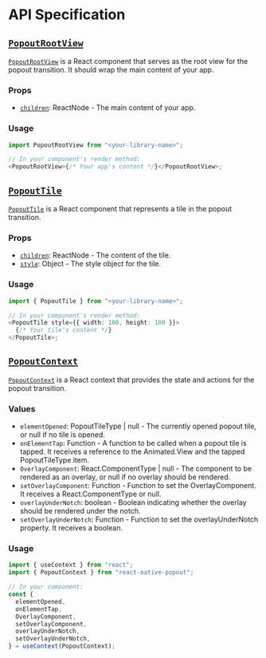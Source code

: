 # API Specification

## [`PopoutRootView`](command:_github.copilot.openSymbolInFile?%5B%22package%2Fsrc%2Fcomponents%2FPopoutRootView.tsx%22%2C%22PopoutRootView%22%5D "package/src/components/PopoutRootView.tsx")

[`PopoutRootView`](command:_github.copilot.openSymbolInFile?%5B%22package%2Fsrc%2Fcomponents%2FPopoutRootView.tsx%22%2C%22PopoutRootView%22%5D "package/src/components/PopoutRootView.tsx") is a React component that serves as the root view for the popout transition. It should wrap the main content of your app.

### Props

- [`children`](command:_github.copilot.openSymbolInFile?%5B%22package%2Fsrc%2Fcomponents%2FPopoutRootView.tsx%22%2C%22children%22%5D "package/src/components/PopoutRootView.tsx"): ReactNode - The main content of your app.

### Usage

```typescript
import PopoutRootView from "<your-library-name>";

// In your component's render method:
<PopoutRootView>{/* Your app's content */}</PopoutRootView>;
```

## [`PopoutTile`](command:_github.copilot.openSymbolInFile?%5B%22package%2Fsrc%2Fcomponents%2FPopoutTile.tsx%22%2C%22PopoutTile%22%5D "package/src/components/PopoutTile.tsx")

[`PopoutTile`](command:_github.copilot.openSymbolInFile?%5B%22package%2Fsrc%2Fcomponents%2FPopoutTile.tsx%22%2C%22PopoutTile%22%5D "package/src/components/PopoutTile.tsx") is a React component that represents a tile in the popout transition.

### Props

- [`children`](command:_github.copilot.openSymbolInFile?%5B%22package%2Fsrc%2Fcomponents%2FPopoutRootView.tsx%22%2C%22children%22%5D "package/src/components/PopoutRootView.tsx"): ReactNode - The content of the tile.
- [`style`](command:_github.copilot.openSymbolInFile?%5B%22package%2Fsrc%2Fcomponents%2FPopoutTile.tsx%22%2C%22style%22%5D "package/src/components/PopoutTile.tsx"): Object - The style object for the tile.

### Usage

```typescript
import { PopoutTile } from "<your-library-name>";

// In your component's render method:
<PopoutTile style={{ width: 100, height: 100 }}>
  {/* Your tile's content */}
</PopoutTile>;
```

## [`PopoutContext`](command:_github.copilot.openSymbolInFile?%5B%22package%2Fsrc%2Fcomponents%2FPopoutRootView.tsx%22%2C%22PopoutContext%22%5D "package/src/components/PopoutRootView.tsx")

[`PopoutContext`](command:_github.copilot.openSymbolInFile?%5B%22package%2Fsrc%2Fcomponents%2FPopoutRootView.tsx%22%2C%22PopoutContext%22%5D "package/src/components/PopoutRootView.tsx") is a React context that provides the state and actions for the popout transition.

### Values

- `elementOpened`: PopoutTileType | null - The currently opened popout tile, or null if no tile is opened.
- `onElementTap`: Function - A function to be called when a popout tile is tapped. It receives a reference to the Animated.View and the tapped PopoutTileType item.
- `OverlayComponent`: React.ComponentType | null - The component to be rendered as an overlay, or null if no overlay should be rendered.
- `setOverlayComponent`: Function - Function to set the OverlayComponent. It receives a React.ComponentType or null.
- `overlayUnderNotch`: boolean - Boolean indicating whether the overlay should be rendered under the notch.
- `setOverlayUnderNotch`: Function - Function to set the overlayUnderNotch property. It receives a boolean.

### Usage

```typescript
import { useContext } from "react";
import { PopoutContext } from "react-native-popout";

// In your component:
const {
  elementOpened,
  onElementTap,
  OverlayComponent,
  setOverlayComponent,
  overlayUnderNotch,
  setOverlayUnderNotch,
} = useContext(PopoutContext);
```

